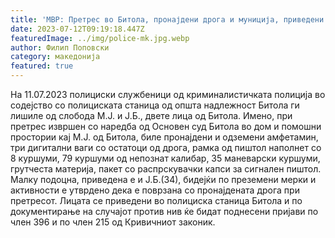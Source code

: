 ```yaml
---
title: 'МВР: Претрес во Битола, пронајдени дрога и муниција, приведени две лица - 12 ЈУЛИ 2023'
date: 2023-07-12T09:19:18.447Z
featuredImage: ../img/police-mk.jpg.webp
author: Филип Поповски
category: македонија
featured: true
---
```


На 11.07.2023 полициски службеници од криминалистичката полиција во содејство со полициската станица од општа надлежност Битола ги лишиле од слобода М.Ј. и Ј.Б., двете лица од Битола.
Имено, при претрес извршен со наредба од Основен суд Битола во дом и помошни простории кај М.Ј. од Битола, биле пронајдени и одземени амфетамин, три дигитални ваги со остатоци од дрога, рамка од пиштол наполнет со 8 куршуми, 79 куршуми од непознат калибар, 35 маневарски куршуми, грутчеста материја, пакет со распрскувачки капси за сигнален пиштол. Малку подоцна, приведена е и Ј.Б.(34), бидејќи по преземени мерки и активности е утврдено дека е поврзана со пронајдената дрога при претресот. 
Лицата се приведени во полициска станица Битола и по документирање на случајот против нив ќе бидат поднесени пријави по член 396 и по член 215 од Кривичниот законик. 
